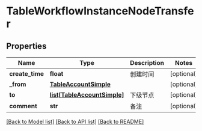# TableWorkflowInstanceNodeTransfer

## Properties
Name | Type | Description | Notes
------------ | ------------- | ------------- | -------------
**create_time** | **float** | 创建时间 | [optional] 
**_from** | [**TableAccountSimple**](TableAccountSimple.md) |  | [optional] 
**to** | [**list[TableAccountSimple]**](TableAccountSimple.md) | 下级节点 | [optional] 
**comment** | **str** | 备注 | [optional] 

[[Back to Model list]](../README.md#documentation-for-models) [[Back to API list]](../README.md#documentation-for-api-endpoints) [[Back to README]](../README.md)

